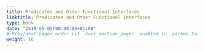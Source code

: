 ```yaml
---
title: Predicates and Other Functional Interfaces
linktitle: Predicates and Other Functional Interfaces
type: book
date: "2019-05-05T00:00:00+01:00"
# Prev/next pager order (if `docs_section_pager` enabled in `params.toml`)
weight: 16
---
```

